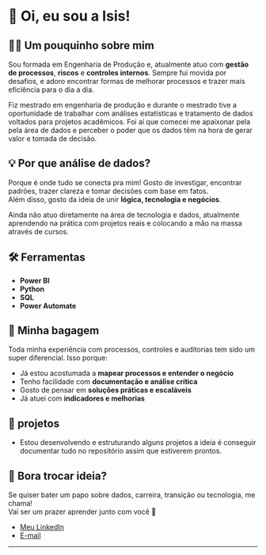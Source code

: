 # 👋 Oi, eu sou a Isis!

## 💁‍♀️ Um pouquinho sobre mim

Sou formada em Engenharia de Produção e, atualmente atuo com **gestão de processos**, **riscos** e **controles internos**. Sempre fui movida por desafios, e adoro encontrar formas de melhorar processos e trazer mais eficiência para o dia a dia.


Fiz mestrado em engenharia de produção e durante o mestrado tive a oportunidade de trabalhar com análises estatísticas e tratamento de dados voltados para projetos acadêmicos. Foi aí que comecei me apaixonar pela pela área de dados e perceber o poder que os dados têm na hora de gerar valor e tomada de decisão.


## 💡 Por que análise de dados?

Porque é onde tudo se conecta pra mim! Gosto de investigar, encontrar padrões, trazer clareza e tomar decisões com base em fatos.  
Além disso, gosto da ideia de unir **lógica, tecnologia e negócios**.

Ainda não atuo diretamente na área de tecnologia e dados, atualmente aprendendo na prática com projetos reais e colocando a mão na massa através de cursos.

## 🛠️ Ferramentas

- **Power BI**
- **Python** 
- **SQL**
- **Power Automate** 

## 🚀 Minha bagagem

Toda minha experiência com processos, controles e auditorias tem sido um super diferencial. Isso porque:

- Já estou acostumada a **mapear processos e entender o negócio**
- Tenho facilidade com **documentação e análise crítica**
- Gosto de pensar em **soluções práticas e escaláveis**
- Já atuei com **indicadores e melhorias**

## 📌 projetos

- Estou desenvolvendo e estruturando alguns projetos a ideia é conseguir documentar tudo no repositório assim que estiverem prontos.

## 🤝 Bora trocar ideia?

Se quiser bater um papo sobre dados, carreira, transição ou tecnologia, me chama!  
Vai ser um prazer aprender junto com você 💬

- [Meu LinkedIn](https://www.linkedin.com/in/seu-usuario)
- [E-mail](isissilvav@gmail.com)

---
